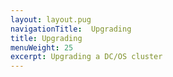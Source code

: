 ```yaml
---
layout: layout.pug
navigationTitle:  Upgrading
title: Upgrading
menuWeight: 25
excerpt: Upgrading a DC/OS cluster
---
```


